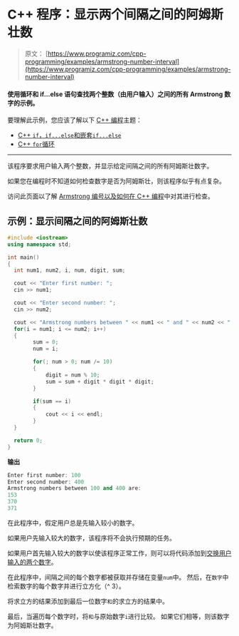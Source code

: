 # C++ 程序：显示两个间隔之间的阿姆斯壮数

> 原文： [https://www.programiz.com/cpp-programming/examples/armstrong-number-interval](https://www.programiz.com/cpp-programming/examples/armstrong-number-interval)

#### 使用循环和 if...else 语句查找两个整数（由用户输入）之间的所有 Armstrong 数字的示例。

要理解此示例，您应该了解以下 [C++ 编程](/cpp-programming "C++ tutorial")主题：

*   [C++ `if`，`if...else`和嵌套`if...else`](/cpp-programming/if-else)
*   [C++ `for`循环](/cpp-programming/for-loop) 

* * *

该程序要求用户输入两个整数，并显示给定间隔之间的所有阿姆斯壮数字。

如果您在编程时不知道如何检查数字是否为阿姆斯壮，则该程序似乎有点复杂。

访问此页面以了解 [Armstrong 编号以及如何在 C++ 编程](/cpp-programming/examples/check-armstrong-number "C programming source code Armstrong number")中对其进行检查。

## 示例：显示间隔之间的阿姆斯壮数

```cpp
#include <iostream>
using namespace std;

int main()
{
  int num1, num2, i, num, digit, sum;

  cout << "Enter first number: ";
  cin >> num1;

  cout << "Enter second number: ";
  cin >> num2;

  cout << "Armstrong numbers between " << num1 << " and " << num2 << " are: " << endl;
  for(i = num1; i <= num2; i++)
  {
        sum = 0;
        num = i;

        for(; num > 0; num /= 10)
        {
            digit = num % 10;
            sum = sum + digit * digit * digit;
        }

        if(sum == i)
        {
            cout << i << endl;
        }
  }

  return 0;
} 
```

**输出**

```cpp
Enter first number: 100
Enter second number: 400
Armstrong numbers between 100 and 400 are:
153
370
371 
```

在此程序中，假定用户总是先输入较小的数字。

如果用户先输入较大的数字，该程序将不会执行预期的任务。

如果用户首先输入较大的数字以使该程序正常工作，则可以将代码添加到[交换用户输入的两个数字](/cpp-programming/examples/swapping "C program to swap numbers")。

在此程序中，间隔之间的每个数字都被获取并存储在变量`num`中。 然后，在`数字`中检索数字的每个数字并进行立方化（^ 3）。

将求立方的结果添加到最后一位数字`和`的求立方的结果中。

最后，当遍历每个数字时，将`和`与原始数字`i`进行比较。 如果它们相等，则该数字为阿姆斯壮数字。